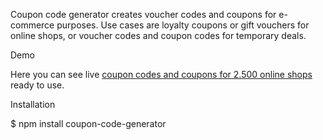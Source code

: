 Coupon code generator creates voucher codes and coupons for e-commerce purposes. Use cases are loyalty coupons or gift vouchers for online shops, or voucher codes and coupon codes for temporary deals.

Demo

Here you can see live [coupon codes and coupons for 2.500 online shops](https://www.bummelwelt.de/) ready to use.

Installation

$ npm install coupon-code-generator

